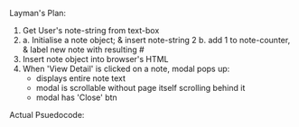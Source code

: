 Layman's Plan:

1. Get User's note-string from text-box
2. a. Initialise a note object; & insert note-string
    2 b. add 1 to note-counter, & label new note with resulting #
3. Insert note object into browser's HTML
4. When 'View Detail' is clicked on a note, modal pops up:
    - displays entire note text
    - modal is scrollable without page itself scrolling behind it
    - modal has 'Close' btn


Actual Psuedocode:

